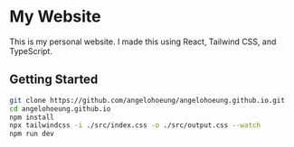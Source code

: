 # My Website

This is my personal website. I made this using React, Tailwind CSS, and TypeScript.

## Getting Started

```bash
git clone https://github.com/angelohoeung/angelohoeung.github.io.git
cd angelohoeung.github.io
npm install
npx tailwindcss -i ./src/index.css -o ./src/output.css --watch
npm run dev
```
